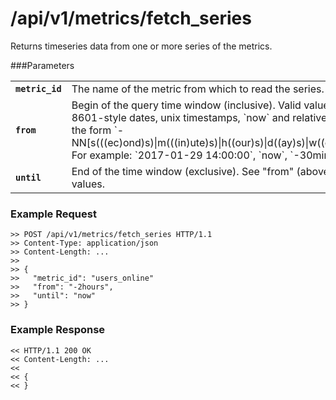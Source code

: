 /api/v1/metrics/fetch_series
=============================

Returns timeseries data from one or more series of the metrics.

###Parameters

<table>
  <tr>
    <td><code><strong>metric_id</strong></code></td>
    <td>The name of the metric from which to read the series.</td>
  </tr>
  <tr>
    <td><code><strong>from</strong></code></td>
    <td>Begin of the query time window (inclusive). Valid values are: ISO-8601-style dates, unix timestamps, `now` and relative references of the form `-NN[s(((ec)ond)s)|m(((in)ute)s)|h((our)s)|d((ay)s)|w((eek)s)|y((ear)s)]`. For example: `2017-01-29 14:00:00`, `now`, `-30min` or `-6h`</td>
  </tr>
  <tr>
    <td><code><strong>until</strong></code></td>
    <td>End of the time window (exclusive). See "from" (above) for list of valid values.</td>
  </tr>
</table>

### Example Request

    >> POST /api/v1/metrics/fetch_series HTTP/1.1
    >> Content-Type: application/json
    >> Content-Length: ...
    >>
    >> {
    >>   "metric_id": "users_online"
    >>   "from": "-2hours",
    >>   "until": "now"
    >> }

### Example Response

    << HTTP/1.1 200 OK
    << Content-Length: ...
    <<
    << {
    << }


